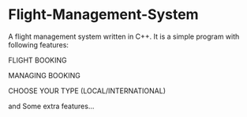 # Flight-Management-System
A flight management system written in C++. It is a simple program with following features:

FLIGHT BOOKING

MANAGING BOOKING

CHOOSE YOUR TYPE (LOCAL/INTERNATIONAL)

and Some extra features...
